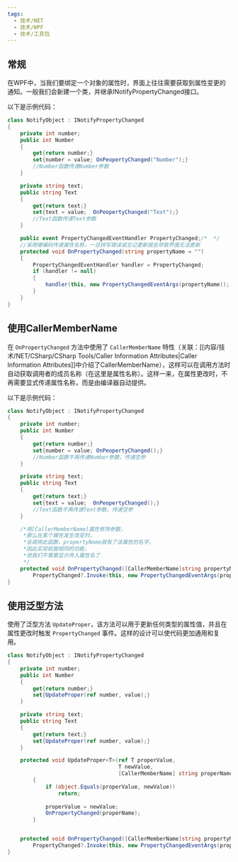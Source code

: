 ```yaml
---
tags:
  - 技术/NET
  - 技术/WPF
  - 技术/工具包
---
```

## 常规

在WPF中，当我们要绑定一个对象的属性时，界面上往往需要获取到属性变更的通知。一般我们会新建一个类，并继承INotifyPropertyChanged接口。

以下是示例代码：

```C#
class NotifyObject : INotifyPropertyChanged
{
	private int number;
	public int Number
	{
    	get{return number;}
    	set{number = value; OnPeopertyChanged("Number");}
		//Number函数传递Number参数
	}

	private string text;
	public string Text
	{
    	get{return text;}
    	set{text = value;  OnPeopertyChanged("Text");}
    	//Text函数传递Text参数
	}

	public event PropertyChangedEventHandler PropertyChanged;/*  */
	//采用硬编码传递属性名称，一旦拼写错误或忘记更新就会导致界面无法更新
	protected void OnPropertyChanged(string propertyName = "")
    {
        PropertyChangedEventHandler handler = PropertyChanged;
        if (handler != null)
        {
        	handler(this, new PropertyChangedEventArgs(propertyName));
        }
    }
}
```

## 使用CallerMemberName

在 `OnPropertyChanged` 方法中使用了 `CallerMemberName` 特性（关联：[[内容/技术/NET/CSharp/CSharp Tools/Caller Information Attributes|Caller Information Attributes]]中介绍了CallerMemberName），这样可以在调用方法时自动获取调用者的成员名称（在这里是属性名称）。这样一来，在属性更改时，不再需要显式传递属性名称，而是由编译器自动提供。

以下是示例代码：

```C#
class NotifyObject : INotifyPropertyChanged
{
	private int number;
	public int Number
	{
    	get{return number;}
    	set{number = value; OnPeopertyChanged();}
		//Number函数不再传递Number参数，传递空参
	}

	private string text;
	public string Text
	{
    	get{return text;}
    	set{text = value;  OnPeopertyChanged();}
    	//Text函数不再传递Text参数，传递空参
	}

	/*用[CallerMemberName]属性修饰参数，
	 *那么在某个属性发生改变时，
	 *会调用此函数，propertyName就有了该属性的名字，
	 *因此实现前面相同的功能，
	 *但我们不需要显示传入属性名了
	 */
	protected void OnPropertyChanged([CallerMemberName]string propertyName = "")=>
    	PropertyChanged?.Invoke(this, new PropertyChangedEventArgs(propertyName))
}
```

## 使用泛型方法

使用了泛型方法 `UpdateProper`，该方法可以用于更新任何类型的属性值，并且在属性更改时触发 `PropertyChanged` 事件。这样的设计可以使代码更加通用和复用。

```C#
class NotifyObject : INotifyPropertyChanged
{
	private int number;
	public int Number
	{
    	get{return number;}
    	set{UpdateProper(ref number, value);}
	}

	private string text;
	public string Text
	{
    	get{return text;}
    	set{UpdateProper(ref number, value);}
	}

	protected void UpdateProper<T>(ref T properValue, 
								   T newValue, 
								   [CallerMemberName] string properName = "")
        {
            if (object.Equals(properValue, newValue))
                return;
 
            properValue = newValue;
            OnPropertyChanged(properName); 
        }


	protected void OnPropertyChanged([CallerMemberName]string propertyName = "")=>
    	PropertyChanged?.Invoke(this, new PropertyChangedEventArgs(propertyName));
}
```